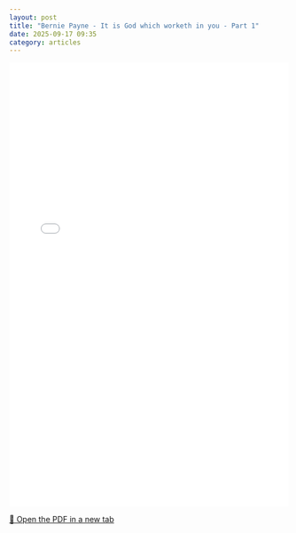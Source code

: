 ```yaml
---
layout: post
title: "Bernie Payne - It is God which worketh in you - Part 1"
date: 2025-09-17 09:35
category: articles
---
```


<iframe 
    src="{{ '/assets/articles/Bernie-Payne/Bernie-Payne-It-is-God-which-worketh-in-you-Part-1.pdf' | relative_url }}" 
    width="100%" 
    height="800px" 
    style="border: none;">
</iframe>

<p>
    <a href="{{ '/assets/articles/Bernie-Payne/Bernie-Payne-It-is-God-which-worketh-in-you-Part-1.pdf' | relative_url }}" target="_blank">
        📄 Open the PDF in a new tab
    </a>
</p>
